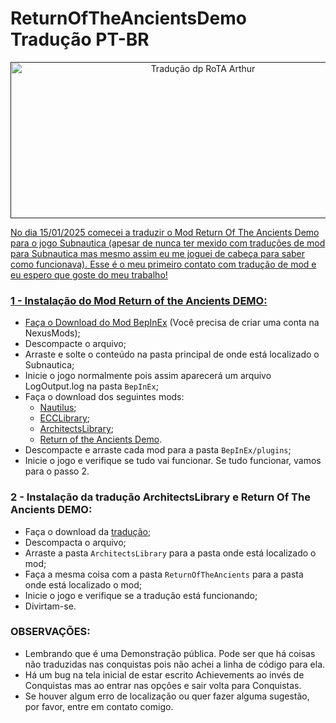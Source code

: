 # ReturnOfTheAncientsDemo Tradução PT-BR

<p align="center"><a target="_blank" href=""><img src="imgs/RotA PT-BR.png" height="250" width="600" alt="Tradução dp RoTA Arthur">

No dia 15/01/2025 comecei a traduzir o Mod Return Of The Ancients Demo para o jogo Subnautica (apesar de nunca ter mexido com traduções de mod para Subnautica mas mesmo assim eu me joguei de cabeça para saber como funcionava). Esse é o meu primeiro contato com tradução de mod e eu espero que goste do meu trabalho!

### 1 - Instalação do Mod Return of the Ancients DEMO:

- Faça o Download do Mod [BepInEx](https://www.nexusmods.com/subnautica/mods/1108) (Você precisa de criar uma conta na NexusMods);
- Descompacte o arquivo;
- Arraste e solte o conteúdo na pasta principal de onde está localizado o Subnautica;
- Inicie o jogo normalmente pois assim aparecerá um arquivo LogOutput.log na pasta `BepInEx`;
- Faça o download dos seguintes mods:
  - [Nautilus](https://www.nexusmods.com/subnautica/mods/1262);
  - [ECCLibrary](https://www.nexusmods.com/subnautica/mods/1457);
  - [ArchitectsLibrary](https://github.com/ArchitectsOfTheUnknown/ReturnOfTheAncientsDemo/blob/main/architects-library.md);
  - [Return of the Ancients Demo](https://github.com/ArchitectsOfTheUnknown/ReturnOfTheAncientsDemo/blob/main/return-of-the-ancients.md).
- Descompacte e arraste cada mod para a pasta `BepInEx/plugins`;
- Inicie o jogo e verifique se tudo vai funcionar. Se tudo funcionar, vamos para o passo 2.

### 2 - Instalação da tradução ArchitectsLibrary e Return Of The Ancients DEMO:

- Faça o download da [tradução](https://github.com/ArthurFontes762/ReturnOfTheAncientsDemo_PT-BR_Translation/archive/refs/heads/main.zip);
- Descompacta o arquivo;
- Arraste a pasta `ArchitectsLibrary` para a pasta onde está localizado o mod;
- Faça a mesma coisa com a pasta `ReturnOfTheAncients` para a pasta onde está localizado o mod;
- Inicie o jogo e verifique se a tradução está funcionando;
- Divirtam-se.

### OBSERVAÇÕES:

- Lembrando que é uma Demonstração pública. Pode ser que há coisas não traduzidas nas conquistas pois não achei a linha de código para ela.
- Há um bug na tela inicial de estar escrito Achievements ao invés de Conquistas mas ao entrar nas opções e sair volta para Conquistas.
- Se houver algum erro de localização ou quer fazer alguma sugestão, por favor, entre em contato comigo.
